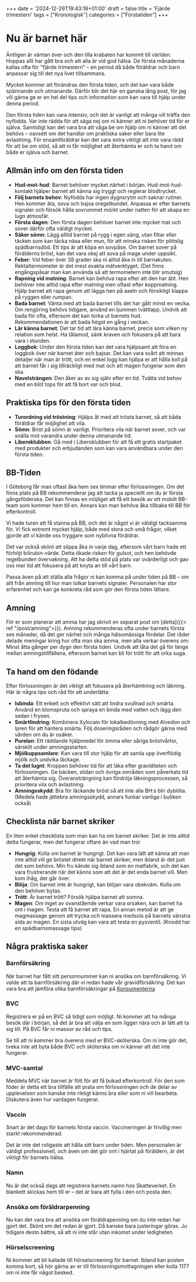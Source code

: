 +++
date = '2024-12-29T19:43:18+01:00'
draft = false
title = 'Fjärde trimestern'
tags = ["Kronologisk"]
categories = ["Förstatiden"]
+++

# Nu är barnet här
Äntligen är väntan över och den lilla krabaten har kommit till världen. Hoppas allt har gått bra och att alla är vid god hälsa. De första månaderna kallas ofta för "fjärde trimestern" – en period då både föräldrar och barn anpassar sig till det nya livet tillsammans.

Mycket kommer att förändras den första tiden, och det kan vara både spännande och utmanande. Därför blir det här en ganska lång post, för jag vill gärna ge er en hel del tips och information som kan vara till hjälp under denna period.

Den första tiden kan vara intensiv, och det är vanligt att många vill träffa den nyfödda. Var inte rädda för att säga nej om ni känner att ni behöver tid för er själva. Samtidigt kan det vara bra att våga be om hjälp om ni känner att det behövs – oavsett om det handlar om praktiska saker eller bara lite avlastning. För ensamföräldrar kan det vara extra viktigt att inte vara rädd för att be om stöd, så att ni får möjlighet att återhämta er och ta hand om både er själva och barnet.

## Allmän info om den första tiden
 - **Hud-mot-hud**: Barnet behöver mycket närhet i början. Hud-mot-hud-kontakt hjälper barnet att känna sig tryggt och reglerar blodtrycket.
 - **Följ barnets behov**: Nyfödda har ingen dygnsrytm och saknar rutiner. Hen kommer äta, sova och bajsa oregelbundet. Anpassa er efter barnets signaler och försök hålla sovrummet mörkt under natten för att skapa en lugn atmosfär.
 - **Första dagen**: Den första dagen behöver barnet inte mycket mat och sover därför ofta väldigt mycket.
 - **Säker sömn**: Lägg alltid barnet på rygg i egen säng, utan filtar eller täcken som kan täcka näsa eller mun, för att minska risken för plötslig spädbarnsdöd. Ett tips är att köpa en sovpåse. Om barnet sover på förälderns bröst, kan det vara okej att sova på mage under uppsikt.
 - **Feber**: Vid feber över 38 grader ska ni alltid åka in till barnakuten. Rektaltermometer är det mest exakta mätverktyget. (Det finns engångspåsar man kan använda så att termometern inte blir smutsig)
 - **Rapning vid matning**: Barnet kan behöva rapa efter att den har ätit. Hen behöver inte alltid rapa efter matning men oftast efter koppmatning. Hjälp barnet att rapa genom att lägga hen på axeln och försiktigt klappa på ryggen eller rumpan.
 - **Bada barnet**: Vänta med att bada barnet tills det har gått minst en vecka. Om rengöring behövs tidigare, använd en ljummen tvättlapp. Undvik att bada för ofta, eftersom det kan torka ut barnets hud. Rekommendationen är att bada högst en gång i veckan.
 - **Lär känna barnet**: Det tar tid att lära känna barnet, precis som vilken ny relation som helst. Ha tålamod, sänk kraven och fokusera på att bara vara i stunden.
 - **Loggbok**: Under den första tiden kan det vara hjälpsamt att föra en loggbok över när barnet äter och bajsar. Det kan vara svårt att minnas detaljer när man är trött, och en enkel logg kan hjälpa er att hålla koll på att barnet får i sig tillräckligt med mat och att magen fungerar som den ska.
 - **Navelsträngen**: Den åker av av sig själv efter en tid. Tvätta vid behov med en blöt tops för att få bort var och blod.

## Praktiska tips för den första tiden
 - **Turordning vid tröstning**: Hjälps åt med att trösta barnet, så att båda föräldrar får möjlighet att vila.
 - **Sömn**: Brist på sömn är vanligt. Prioritera vila när barnet sover, och var snälla mot varandra under denna utmanande tid.
 - **Liberoklubben**: Gå med i Liberoklubben för att få ett gratis startpaket med produkter och erbjudanden som kan vara användbara under den första tiden.

## BB-Tiden
I Göteborg får man oftast åka hem sex timmar efter förlossningen. Om det finns plats på BB rekommenderar jag att tacka ja speciellt om du är första gångsföderska. Det kan finnas en möjliget att få ett besök av ett mobilt BB-team som kommer hem till en. Annars kan man behöva åka tillbaka till BB för efterkontroll.

Vi hade turen att få stanna på BB, och det är något vi är väldigt tacksamma för. Vi fick extremt mycket hjälp, både med stora och små frågor, vilket gjorde att vi kände oss tryggare som nyblivna föräldrar.

Det var också skönt att slippa åka in varje dag, eftersom vårt barn hade ett förhöjt bilirubin-värde. Detta ökade risken för gulsot, och hen behövde regelbunden övervakning. Att ha detta stöd på plats var ovärderligt och gav oss mer tid att fokusera på att knyta an till vårt barn.

Passa även på att ställa alla frågor ni kan komma på under tiden på BB – om allt från amning till hur man tolkar barnets signaler. Personalen har stor erfarenhet och kan ge konkreta råd som gör den första tiden lättare.

## Amning
För er som planerar att amma har jag skrivit en separat post om [detta]({{< ref "/post/amning">}}). Amning rekommenderas ofta under barnets första sex månader, då det ger närhet och många hälsomässiga fördelar.
Det råder delade meningar kring hur ofta man ska amma, men alla verkar överens om: Minst åtta gånger per dygn den första tiden. Undvik att låta det gå för länge mellan amningstillfällena, eftersom barnet kan bli för trött för att orka suga.

## Ta hand om den födande
Efter förlossningen är det viktigt att fokusera på återhämtning och läkning. Här är några tips och råd för att underlätta:

 - **Isbinda**: Ett enkelt och effektivt sätt att lindra svullnad och smärta. Använd en blomspruta och spraya en binda med vatten och lägg den sedan i frysen.
 - **Smärtlindring**: Kombinera Xylocain för lokalbedövning med Alvedon och Ipren för att hantera smärta. Följ doseringsråden och rådgör gärna med vården om du är osäker.
 - **Purelan**: Ett räddande hjälpmedel för ömma eller såriga bröstvårtor, särskilt under amningsstarten.
 - **Mjölkuppsamlare**: Kan vara till stor hjälp för att samla upp överflödig mjölk och undvika läckage.
 - **Ta det lugnt**: Kroppen behöver tid för att läka efter graviditeten och förlossningen. Ge bäcken, slidan och övriga områden som påverkats tid att återhämta sig. Överansträngning kan fördröja läkningsprocessen, så prioritera vila och avlastning.
 - **Amningsskydd**: Bra för läckande bröst så att inte alla BH:s blir dyblöta. (Medela hade jättebra amningsskydd, annars funkar vanliga i butiken också)

## Checklista när barnet skriker
En liten enkel checklista som man kan ha om barnet skriker. Det är inte alltid detta fungerar, men det fungerar oftare än vad man tror
 - **Hungrig**: Kolla om barnet är hungrigt. Det kan vara lätt att känna att man inte alltid vill ge bröstet direkt när barnet skriker, men ibland är det just det som behövs. Min fru kände sig ibland som en matfabrik, och det kan vara frustrerande när det känns som att det är det enda barnet vill. Men kom ihåg, det går över.
 - **Blöja**: Om barnet inte är hungrigt, kan blöjan vara obekväm. Kolla om den behöver bytas.
 - **Trött**: Är barnet trött? Försök hjälpa barnet att somna.
 - **Magen**: Om inget av ovanstående verkar vara orsaken, kan barnet ha ont i magen. Testa att få barnet att rapa. En annan metod är att ge magmassage genom att trycka och massera medsols på barnets vänstra sida av magen. En sista utväg kan vara att testa en pysventil. (Knodd har en spädbarnsmassage tips)

## Några praktiska saker
### Barnförsäkring
När barnet har fått sitt personnummer kan ni ansöka om barnförsäkring. Vi valde att ta barnförsäkring där vi redan hade vår gravidförsäkring. Det kan vara bra att jämföra olika barnförsäkringar på [Konsumenterna](https://www.konsumenternas.se/konsumentstod/jamforelser/personforsakringar/jamfor-barnforsakringar/)

### BVC
Registrera er på en BVC så tidigt som möjligt. Ni kommer att ha många besök där i början, så det är bra att välja en som ligger nära och är lätt att ta sig till. På BVC får ni massor av råd och tips.

Se till att ni kommer bra överens med er BVC-sköterska. Om ni inte gör det, tveka inte att byta både BVC och sköterska om ni känner att det inte fungerar.

### MVC-samtal
Meddela MVC när barnet är fött för att få bokad efterkontroll.
För den som föder är detta ett bra tillfälle att prata om förlossningen och de delar av upplevelsen som kanske inte riktigt känns bra eller som ni vill bearbeta. Diskutera även hur vardagen fungerar.

### Vaccin
Snart är det dags för barnets första vaccin. Vaccineringen är frivillig men starkt rekommenderad.

Det är inte det roligaste att hålla sitt barn under tiden. Men personalen är väldigt professionell, och även om det gör ont i hjärtat på föräldern, är det viktigt för barnets hälsa.

### Namn
Nu är det också dags att registrera barnets namn hos Skatteverket. En blankett skickas hem till er – det är bara att fylla i den och posta den.

### Ansöka om föräldrarpenning
Nu kan det vara bra att ansöka om föräldrapenning om du inte redan har gjort det. Skönt om det redan är gjort. Då kanske bara justeringar göras. Ju tidigare desto bättre, så att ni inte står utan inkomst under ledigheten.

### Hörselscreening
Ni kommer att bli kallade till hörselscreening för barnet. Ibland kan posten komma bort, så hör gärna av er till förlossningsmottagningen eller kolla 1177 om ni inte får något besked.

